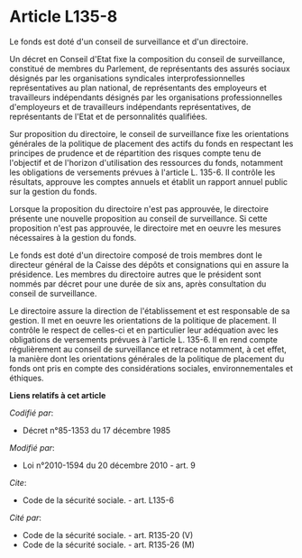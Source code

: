 # Article L135-8

Le fonds est doté d'un conseil de surveillance et d'un directoire. 

Un décret en Conseil d'Etat fixe la composition du conseil de surveillance, constitué de membres du Parlement, de
représentants des assurés sociaux désignés par les organisations syndicales interprofessionnelles représentatives au plan
national, de représentants des employeurs et travailleurs indépendants désignés par les organisations professionnelles
d'employeurs et de travailleurs indépendants représentatives, de représentants de l'Etat et de personnalités qualifiées. 

Sur proposition du directoire, le conseil de surveillance fixe les orientations générales de la politique de placement des
actifs du fonds en respectant les principes de prudence et de répartition des risques compte tenu de l'objectif et de
l'horizon d'utilisation des ressources du fonds, notamment les obligations de versements prévues à l'article L. 135-6. Il
contrôle les résultats, approuve les comptes annuels et établit un rapport annuel public sur la gestion du fonds. 

Lorsque la proposition du directoire n'est pas approuvée, le directoire présente une nouvelle proposition au conseil de
surveillance. Si cette proposition n'est pas approuvée, le directoire met en oeuvre les mesures nécessaires à la gestion du
fonds. 

Le fonds est doté d'un directoire composé de trois membres dont le directeur général de la Caisse des dépôts et consignations
qui en assure la présidence. Les membres du directoire autres que le président sont nommés par décret pour une durée de six
ans, après consultation du conseil de surveillance. 

Le directoire assure la direction de l'établissement et est responsable de sa gestion. Il met en oeuvre les orientations de
la politique de placement. Il contrôle le respect de celles-ci et en particulier leur adéquation avec les obligations de
versements prévues à l'article L. 135-6. Il en rend compte régulièrement au conseil de surveillance et retrace notamment, à
cet effet, la manière dont les orientations générales de la politique de placement du fonds ont pris en compte des
considérations sociales, environnementales et éthiques.

**Liens relatifs à cet article**

_Codifié par_:

  - Décret n°85-1353 du 17 décembre 1985

_Modifié par_:

  - Loi n°2010-1594 du 20 décembre 2010 - art. 9

_Cite_:

  - Code de la sécurité sociale. - art. L135-6

_Cité par_:

  - Code de la sécurité sociale. - art. R135-20 (V)
  - Code de la sécurité sociale. - art. R135-26 (M)
